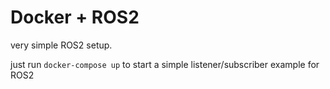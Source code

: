# Docker + ROS2
very simple ROS2 setup.

just run `docker-compose up` to start a simple listener/subscriber example for ROS2
